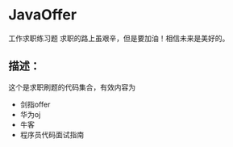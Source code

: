 # JavaOffer
工作求职练习题
求职的路上虽艰辛，但是要加油！相信未来是美好的。

## 描述：
这个是求职刷题的代码集合，有效内容为
- 剑指offer
- 华为oj
- 牛客
- 程序员代码面试指南
